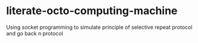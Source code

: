 # literate-octo-computing-machine
Using socket programming to simulate principle of selective repeat protocol and go back n protocol 
